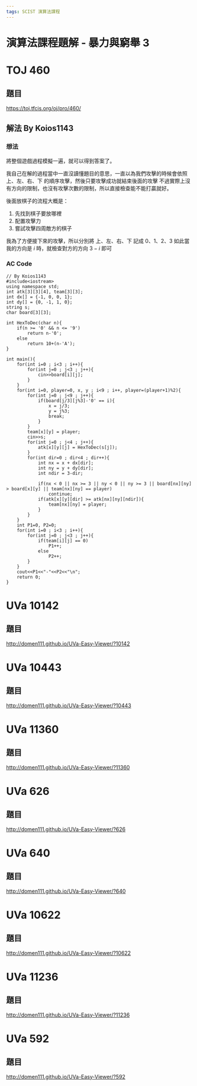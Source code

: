 ```yaml
---
tags: SCIST 演算法課程
---
```


# 演算法課程題解 - 暴力與窮舉 3

# TOJ 460
## 題目
https://toj.tfcis.org/oj/pro/460/

## 解法 By Koios1143
### 想法
將整個遊戲過程模擬一遍，就可以得到答案了。

我自己在解的過程當中一直沒讀懂題目的意思，一直以為我們攻擊的時候會依照 上、左、右、下 的順序攻擊，然後只要攻擊成功就結束後面的攻擊
不過實際上沒有方向的限制，也沒有攻擊次數的限制，所以直接檢查能不能打贏就好。

後面放棋子的流程大概是：
1. 先找到棋子要放哪裡
2. 配置攻擊力
3. 嘗試攻擊四周敵方的棋子

我為了方便接下來的攻擊，所以分別將 上、左、右、下 記成 0、1、2、3
如此當我的方向是 $i$ 時，就檢查對方的方向 $3-i$ 即可

### AC Code
```cpp=
// By Koios1143
#include<iostream>
using namespace std;
int atk[3][3][4], team[3][3];
int dx[] = {-1, 0, 0, 1};
int dy[] = {0, -1, 1, 0};
string s;
char board[3][3];

int HexToDec(char n){
	if(n >= '0' && n <= '9')
		return n-'0';
	else
		return 10+(n-'A');
}

int main(){
	for(int i=0 ; i<3 ; i++){
		for(int j=0 ; j<3 ; j++){
			cin>>board[i][j];
		}
	}
	for(int i=0, player=0, x, y ; i<9 ; i++, player=(player+1)%2){
		for(int j=0 ; j<9 ; j++){
			if(board[j/3][j%3]-'0' == i){
				x = j/3;
				y = j%3;
				break;
			}
		}
		team[x][y] = player;
		cin>>s;
		for(int j=0 ; j<4 ; j++){
			atk[x][y][j] = HexToDec(s[j]);
		}
		for(int dir=0 ; dir<4 ; dir++){
			int nx = x + dx[dir];
			int ny = y + dy[dir];
			int ndir = 3-dir;
			
			if(nx < 0 || nx >= 3 || ny < 0 || ny >= 3 || board[nx][ny] > board[x][y] || team[nx][ny] == player)
				continue;
			if(atk[x][y][dir] >= atk[nx][ny][ndir]){
				team[nx][ny] = player;
			}
		}
	}
	int P1=0, P2=0;
	for(int i=0 ; i<3 ; i++){
		for(int j=0 ; j<3 ; j++){
			if(team[i][j] == 0)
				P1++;
			else
				P2++;
		}
	}
	cout<<P1<<"-"<<P2<<"\n";
	return 0;
}
```

# UVa 10142
## 題目
http://domen111.github.io/UVa-Easy-Viewer/?10142

# UVa 10443
## 題目
http://domen111.github.io/UVa-Easy-Viewer/?10443

# UVa 11360
## 題目
http://domen111.github.io/UVa-Easy-Viewer/?11360

# UVa 626
## 題目
http://domen111.github.io/UVa-Easy-Viewer/?626

# UVa 640
## 題目
http://domen111.github.io/UVa-Easy-Viewer/?640

# UVa 10622
## 題目
http://domen111.github.io/UVa-Easy-Viewer/?10622

# UVa 11236
## 題目
http://domen111.github.io/UVa-Easy-Viewer/?11236

# UVa 592
## 題目
http://domen111.github.io/UVa-Easy-Viewer/?592
